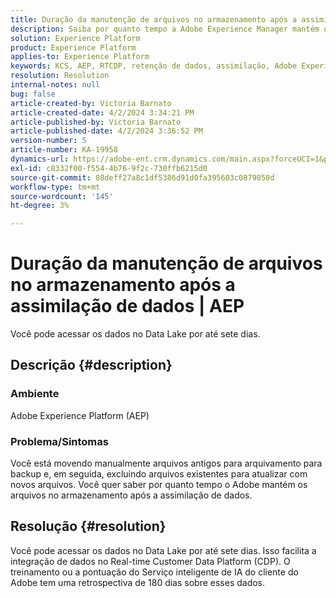 ```yaml
---
title: Duração da manutenção de arquivos no armazenamento após a assimilação de dados | AEP
description: Saiba por quanto tempo a Adobe Experience Manager mantém os arquivos no armazenamento após a assimilação de dados.
solution: Experience Platform
product: Experience Platform
applies-to: Experience Platform
keywords: KCS, AEP, RTCDP, retenção de dados, assimilação, Adobe Experience Platform, Experience Platform, data lake
resolution: Resolution
internal-notes: null
bug: false
article-created-by: Victoria Barnato
article-created-date: 4/2/2024 3:34:21 PM
article-published-by: Victoria Barnato
article-published-date: 4/2/2024 3:36:52 PM
version-number: 5
article-number: KA-19958
dynamics-url: https://adobe-ent.crm.dynamics.com/main.aspx?forceUCI=1&pagetype=entityrecord&etn=knowledgearticle&id=b6a50c77-06f1-ee11-904b-6045bd04ed02
exl-id: c8332f00-f554-4b76-9f2c-730ffb6215d0
source-git-commit: 08deff27a8c1df5386d91d0fa395603c0879058d
workflow-type: tm+mt
source-wordcount: '145'
ht-degree: 3%

---
```


# Duração da manutenção de arquivos no armazenamento após a assimilação de dados | AEP


Você pode acessar os dados no Data Lake por até sete dias.

## Descrição {#description}


### <b>Ambiente</b>

Adobe Experience Platform (AEP)

### <b>Problema/Sintomas</b>

Você está movendo manualmente arquivos antigos para arquivamento para backup e, em seguida, excluindo arquivos existentes para atualizar com novos arquivos. Você quer saber por quanto tempo o Adobe mantém os arquivos no armazenamento após a assimilação de dados.




## Resolução {#resolution}


Você pode acessar os dados no Data Lake por até sete dias. Isso facilita a integração de dados no Real-time Customer Data Platform (CDP). O treinamento ou a pontuação do Serviço inteligente de IA do cliente do Adobe tem uma retrospectiva de 180 dias sobre esses dados.
